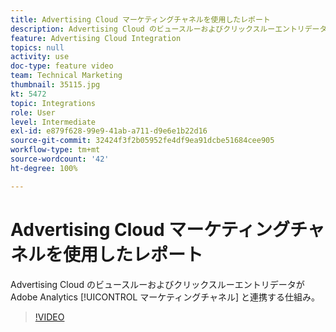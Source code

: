 ```yaml
---
title: Advertising Cloud マーケティングチャネルを使用したレポート
description: Advertising Cloud のビュースルーおよびクリックスルーエントリデータが Adobe Analytics マーケティングチャネルと連携する仕組み
feature: Advertising Cloud Integration
topics: null
activity: use
doc-type: feature video
team: Technical Marketing
thumbnail: 35115.jpg
kt: 5472
topic: Integrations
role: User
level: Intermediate
exl-id: e879f628-99e9-41ab-a711-d9e6e1b22d16
source-git-commit: 32424f3f2b05952fe4df9ea91dcbe51684cee905
workflow-type: tm+mt
source-wordcount: '42'
ht-degree: 100%

---
```


# Advertising Cloud マーケティングチャネルを使用したレポート

Advertising Cloud のビュースルーおよびクリックスルーエントリデータが Adobe Analytics [!UICONTROL マーケティングチャネル] と連携する仕組み。

>[!VIDEO](https://video.tv.adobe.com/v/35115/?quality=12&learn=on)
